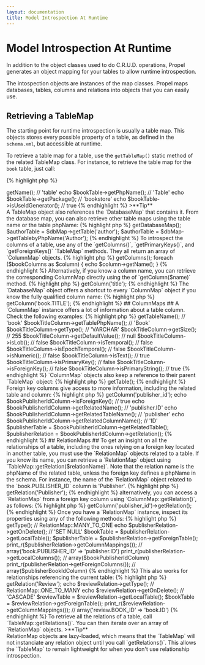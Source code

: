 ```yaml
---
layout: documentation
title: Model Introspection At Runtime
---
```


# Model Introspection At Runtime #

In addition to the object classes used to do C.R.U.D. operations, Propel generates an object mapping for your tables to allow runtime introspection.

The intospection objects are instances of the map classes. Propel maps databases, tables, columns and relations into objects that you can easily use.

## Retrieving a TableMap ##

The starting point for runtime introspection is usually a table map. This objects stores every possible property of a table, as defined in the `schema.xml`, but accessible at runtime.

To retrieve a table map for a table, use the `getTableMap()` static method of the related TableMap class. For instance, to retrieve the table map for the `book` table, just call:

{% highlight php %}
<?php
$bookTable = BookTableMap::getTableMap();
{% endhighlight %}

## TableMap properties ##

A `TableMap` object carries the same information as the schema. Check the following example to see how you can read the general properties of a table from its map:

{% highlight php %}
<?php
echo $bookTable->getName();          // 'table'
echo $bookTable->getPhpName();       // 'Table'
echo $bookTable->getPackage();       // 'bookstore'
echo $bookTable->isUseIdGenerator(); // true
{% endhighlight %}

>**Tip**<br />A TableMap object also references the `DatabaseMap` that contains it. From the database map, you can also retrieve other table maps using the table name or the table phpName:

{% highlight php %}
<?php
$dbMap = $bookTable->getDatabaseMap();
$authorTable = $dbMap->getTable('author');
$authorTable = $dbMap->getTablebyPhpName('Author');
{% endhighlight %}

To introspect the columns of a table, use any of the `getColumns()`, `getPrimaryKeys()`, and `getForeignKeys()` `TableMap` methods. They all return an array of `ColumnMap` objects.

{% highlight php %}
<?php
$bookColumns = $bookTable->getColumns();
foreach ($bookColumns as $column) {
  echo $column->getName();
}
{% endhighlight %}

Alternatively, if you know a column name, you can retrieve the corresponding ColumnMap directly using the of `getColumn($name)` method.

{% highlight php %}
<?php
$bookTitleColumn = $bookTable->getColumn('title');
{% endhighlight %}

The `DatabaseMap` object offers a shortcut to every `ColumnMap` object if you know the fully qualified column name:
{% highlight php %}
<?php
$bookTitleColumn = $dbMap->getColumn('book.TITLE');
{% endhighlight %}

## ColumnMaps ##

A `ColumnMap` instance offers a lot of information about a table column. Check the following examples:

{% highlight php %}
<?php
$bookTitleColumn->getTableName();    // 'book'
$bookTitleColumn->getTablePhpName(); // 'Book'
$bookTitleColumn->getType();         // 'VARCHAR'
$bookTitleColumn->getSize();         // 255
$bookTitleColumn->getDefaultValue(); // null
$bookTitleColumn->isLob();           // false
$bookTitleColumn->isTemporal();      // false
$bookTitleColumn->isEpochTemporal(); // false
$bookTitleColumn->isNumeric();       // false
$bookTitleColumn->isText();          // true
$bookTitleColumn->isPrimaryKey();    // false
$bookTitleColumn->isForeignKey();    // false
$bookTitleColumn->isPrimaryString(); // true
{% endhighlight %}

`ColumnMap` objects also keep a reference to their parent `TableMap` object:

{% highlight php %}
<?php
$bookTable = $bookTitleColumn->getTable();
{% endhighlight %}

Foreign key columns give access to more information, including the related table and column:

{% highlight php %}
<?php
$bookPublisherIdColumn = $bookTable->getColumn('publisher_id');
echo $bookPublisherIdColumn->isForeignKey();         // true
echo $bookPublisherIdColumn->getRelatedName();       // 'publisher.ID'
echo $bookPublisherIdColumn->getRelatedTableName();  // 'publisher'
echo $bookPublisherIdColumn->getRelatedColumnName(); // 'ID'
$publisherTable = $bookPublisherIdColumn->getRelatedTable();
$publisherRelation = $bookPublisherIdColumn->getRelation();
{% endhighlight %}

## RelationMaps ##

To get an insight on all the relationships of a table, including the ones relying on a foreign key located in another table, you must use the `RelationMap` objects related to a table.

If you know its name, you can retrieve a `RelationMap` object using `TableMap::getRelation($relationName)`. Note that the relation name is the phpName of the related table, unless the foreign key defines a phpName in the schema. For instance, the name of the `RelationMap` object related to the `book.PUBLISHER_ID` column is 'Publisher'.

{% highlight php %}
<?php
$publisherRelation = $bookTable->getRelation('Publisher');
{% endhighlight %}

alternatively, you can access a `RelationMap` from a foreign key column using `ColumnMap::getRelation()`, as follows:

{% highlight php %}
<?php
$publisherRelation = $bookTable->getColumn('publisher_id')->getRelation();
{% endhighlight %}

Once you have a `RelationMap` instance, inspect its properties using any of the following methods:

{% highlight php %}
<?php
echo $publisherRelation->getType();     // RelationMap::MANY_TO_ONE
echo $publisherRelation->getOnDelete(); // 'SET NULL'
$bookTable      = $publisherRelation->getLocalTable();
$publisherTable = $publisherRelation->getForeignTable();
print_r($publisherRelation->getColumnMappings());
  // array('book.PUBLISHER_ID' => 'publisher.ID')
print_r(publisherRelation->getLocalColumns());
  // array($bookPublisherIdColumn)
print_r(publisherRelation->getForeignColumns());
  // array($publisherBookIdColumn)
{% endhighlight %}

This also works for relationships referencing the current table:

{% highlight php %}
<?php
$reviewRelation = $bookTable->getRelation('Review');
echo $reviewRelation->getType();     // RelationMap::ONE_TO_MANY
echo $reviewRelation->getOnDelete(); // 'CASCADE'
$reviewTable = $reviewRelation->getLocalTable();
$bookTable   = $reviewRelation->getForeignTable();
print_r($reviewRelation->getColumnMappings());
  // array('review.BOOK_ID' => 'book.ID')
{% endhighlight %}

To retrieve all the relations of a table, call `TableMap::getRelations()`. You can then iterate over an array of `RelationMap` objects.

>**Tip**<br />RelationMap objects are lazy-loaded, which means that the `TableMap` will not instanciate any relation object until you call `getRelations()`. This allows the `TableMap` to remain lightweight for when you don't use relationship introspection.
